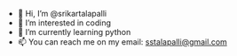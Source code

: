 - 👋 Hi, I’m @srikartalapalli
- 👀 I’m interested in coding
- 🌱 I’m currently learning python
- 📫 You can reach me on my email: sstalapalli@gmail.com

<!---
srikartalapalli/srikartalapalli is a ✨ special ✨ repository because its `README.md` (this file) appears on your GitHub profile.
You can click the Preview link to take a look at your changes.
--->
